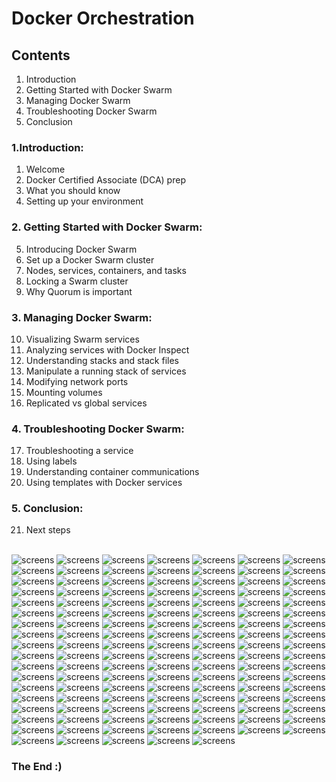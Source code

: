 # Docker Orchestration

## Contents
1. Introduction
2. Getting Started with Docker Swarm
3. Managing Docker Swarm
4. Troubleshooting Docker Swarm
5. Conclusion

### 1.Introduction:
01. Welcome
02. Docker Certified Associate (DCA) prep
03. What you should know
04. Setting up your environment

### 2. Getting Started with Docker Swarm:
05. Introducing Docker Swarm
06. Set up a Docker Swarm cluster
07. Nodes, services, containers, and tasks
08. Locking a Swarm cluster
09. Why Quorum is important

### 3. Managing Docker Swarm:
10. Visualizing Swarm services
11. Analyzing services with Docker Inspect
12. Understanding stacks and stack files
13. Manipulate a running stack of services
14. Modifying network ports
15. Mounting volumes
16. Replicated vs global services

### 4. Troubleshooting Docker Swarm:
17. Troubleshooting a service
18. Using labels
19. Understanding container communications
20. Using templates with Docker services

### 5. Conclusion:
21. Next steps

<br>

<img src="./screens/DockerOrch-00002.jpg" alt="screens" />
<img src="./screens/DockerOrch-00003.jpg" alt="screens" />
<img src="./screens/DockerOrch-00004.jpg" alt="screens" />
<img src="./screens/DockerOrch-00005.jpg" alt="screens" />
<img src="./screens/DockerOrch-00006.jpg" alt="screens" />
<img src="./screens/DockerOrch-00007.jpg" alt="screens" />
<img src="./screens/DockerOrch-00008.jpg" alt="screens" />
<img src="./screens/DockerOrch-00009.jpg" alt="screens" />
<img src="./screens/DockerOrch-00010.jpg" alt="screens" />
<img src="./screens/DockerOrch-00011.jpg" alt="screens" />
<img src="./screens/DockerOrch-00012.jpg" alt="screens" />
<img src="./screens/DockerOrch-00013.jpg" alt="screens" />
<img src="./screens/DockerOrch-00014.jpg" alt="screens" />
<img src="./screens/DockerOrch-00015.jpg" alt="screens" />
<img src="./screens/DockerOrch-00016.jpg" alt="screens" />
<img src="./screens/DockerOrch-00017.jpg" alt="screens" />
<img src="./screens/DockerOrch-00018.jpg" alt="screens" />
<img src="./screens/DockerOrch-00019.jpg" alt="screens" />
<img src="./screens/DockerOrch-00020.jpg" alt="screens" />
<img src="./screens/DockerOrch-00021.jpg" alt="screens" />
<img src="./screens/DockerOrch-00022.jpg" alt="screens" />
<img src="./screens/DockerOrch-00023.jpg" alt="screens" />
<img src="./screens/DockerOrch-00024.jpg" alt="screens" />
<img src="./screens/DockerOrch-00025.jpg" alt="screens" />
<img src="./screens/DockerOrch-00026.jpg" alt="screens" />
<img src="./screens/DockerOrch-00027.jpg" alt="screens" />
<img src="./screens/DockerOrch-00028.jpg" alt="screens" />
<img src="./screens/DockerOrch-00029.jpg" alt="screens" />
<img src="./screens/DockerOrch-00030.jpg" alt="screens" />
<img src="./screens/DockerOrch-00031.jpg" alt="screens" />
<img src="./screens/DockerOrch-00032.jpg" alt="screens" />
<img src="./screens/DockerOrch-00033.jpg" alt="screens" />
<img src="./screens/DockerOrch-00034.jpg" alt="screens" />
<img src="./screens/DockerOrch-00035.jpg" alt="screens" />
<img src="./screens/DockerOrch-00036.jpg" alt="screens" />
<img src="./screens/DockerOrch-00037.jpg" alt="screens" />
<img src="./screens/DockerOrch-00038.jpg" alt="screens" />
<img src="./screens/DockerOrch-00039.jpg" alt="screens" />
<img src="./screens/DockerOrch-00040.jpg" alt="screens" />
<img src="./screens/DockerOrch-00041.jpg" alt="screens" />
<img src="./screens/DockerOrch-00042.jpg" alt="screens" />
<img src="./screens/DockerOrch-00043.jpg" alt="screens" />
<img src="./screens/DockerOrch-00044.jpg" alt="screens" />
<img src="./screens/DockerOrch-00045.jpg" alt="screens" />
<img src="./screens/DockerOrch-00046.jpg" alt="screens" />
<img src="./screens/DockerOrch-00047.jpg" alt="screens" />
<img src="./screens/DockerOrch-00048.jpg" alt="screens" />
<img src="./screens/DockerOrch-00049.jpg" alt="screens" />
<img src="./screens/DockerOrch-00050.jpg" alt="screens" />
<img src="./screens/DockerOrch-00051.jpg" alt="screens" />
<img src="./screens/DockerOrch-00052.jpg" alt="screens" />
<img src="./screens/DockerOrch-00053.jpg" alt="screens" />
<img src="./screens/DockerOrch-00054.jpg" alt="screens" />
<img src="./screens/DockerOrch-00055.jpg" alt="screens" />
<img src="./screens/DockerOrch-00056.jpg" alt="screens" />
<img src="./screens/DockerOrch-00057.jpg" alt="screens" />
<img src="./screens/DockerOrch-00058.jpg" alt="screens" />
<img src="./screens/DockerOrch-00059.jpg" alt="screens" />
<img src="./screens/DockerOrch-00060.jpg" alt="screens" />
<img src="./screens/DockerOrch-00061.jpg" alt="screens" />
<img src="./screens/DockerOrch-00062.jpg" alt="screens" />
<img src="./screens/DockerOrch-00063.jpg" alt="screens" />
<img src="./screens/DockerOrch-00064.jpg" alt="screens" />
<img src="./screens/DockerOrch-00065.jpg" alt="screens" />
<img src="./screens/DockerOrch-00066.jpg" alt="screens" />
<img src="./screens/DockerOrch-00067.jpg" alt="screens" />
<img src="./screens/DockerOrch-00068.jpg" alt="screens" />
<img src="./screens/DockerOrch-00069.jpg" alt="screens" />
<img src="./screens/DockerOrch-00070.jpg" alt="screens" />
<img src="./screens/DockerOrch-00072.jpg" alt="screens" />
<img src="./screens/DockerOrch-00073.jpg" alt="screens" />
<img src="./screens/DockerOrch-00074.jpg" alt="screens" />
<img src="./screens/DockerOrch-00075.jpg" alt="screens" />
<img src="./screens/DockerOrch-00076.jpg" alt="screens" />
<img src="./screens/DockerOrch-00077.jpg" alt="screens" />
<img src="./screens/DockerOrch-00078.jpg" alt="screens" />
<img src="./screens/DockerOrch-00079.jpg" alt="screens" />
<img src="./screens/DockerOrch-00080.jpg" alt="screens" />
<img src="./screens/DockerOrch-00081.jpg" alt="screens" />
<img src="./screens/DockerOrch-00082.jpg" alt="screens" />
<img src="./screens/DockerOrch-00083.jpg" alt="screens" />
<img src="./screens/DockerOrch-00084.jpg" alt="screens" />
<img src="./screens/DockerOrch-00085.jpg" alt="screens" />
<img src="./screens/DockerOrch-00086.jpg" alt="screens" />
<img src="./screens/DockerOrch-00087.jpg" alt="screens" />
<img src="./screens/DockerOrch-00088.jpg" alt="screens" />
<img src="./screens/DockerOrch-00089.jpg" alt="screens" />
<img src="./screens/DockerOrch-00090.jpg" alt="screens" />
<img src="./screens/DockerOrch-00091.jpg" alt="screens" />
<img src="./screens/DockerOrch-00092.jpg" alt="screens" />
<img src="./screens/DockerOrch-00093.jpg" alt="screens" />
<img src="./screens/DockerOrch-00094.jpg" alt="screens" />
<img src="./screens/DockerOrch-00095.jpg" alt="screens" />
<img src="./screens/DockerOrch-00096.jpg" alt="screens" />
<img src="./screens/DockerOrch-00097.jpg" alt="screens" />
<img src="./screens/DockerOrch-00098.jpg" alt="screens" />
<img src="./screens/DockerOrch-00099.jpg" alt="screens" />
<img src="./screens/DockerOrch-00100.jpg" alt="screens" />
<img src="./screens/DockerOrch-00101.jpg" alt="screens" />
<img src="./screens/DockerOrch-00102.jpg" alt="screens" />
<img src="./screens/DockerOrch-00103.jpg" alt="screens" />
<img src="./screens/DockerOrch-00104.jpg" alt="screens" />
<img src="./screens/DockerOrch-00105.jpg" alt="screens" />
<img src="./screens/DockerOrch-00106.jpg" alt="screens" />
<img src="./screens/DockerOrch-00107.jpg" alt="screens" />
<img src="./screens/DockerOrch-00108.jpg" alt="screens" />
<img src="./screens/DockerOrch-00109.jpg" alt="screens" />
<img src="./screens/DockerOrch-00110.jpg" alt="screens" />
<img src="./screens/DockerOrch-00111.jpg" alt="screens" />
<img src="./screens/DockerOrch-00112.jpg" alt="screens" />
<img src="./screens/DockerOrch-00113.jpg" alt="screens" />
<img src="./screens/DockerOrch-00114.jpg" alt="screens" />
<img src="./screens/DockerOrch-00115.jpg" alt="screens" />
<img src="./screens/DockerOrch-00116.jpg" alt="screens" />
<img src="./screens/DockerOrch-00117.jpg" alt="screens" />
<img src="./screens/DockerOrch-00118.jpg" alt="screens" />
<img src="./screens/DockerOrch-00119.jpg" alt="screens" />
<img src="./screens/DockerOrch-00120.jpg" alt="screens" />
<img src="./screens/DockerOrch-00121.jpg" alt="screens" />
<img src="./screens/DockerOrch-00122.jpg" alt="screens" />
<img src="./screens/DockerOrch-00123.jpg" alt="screens" />
<img src="./screens/DockerOrch-00124.jpg" alt="screens" />
<img src="./screens/DockerOrch-00125.jpg" alt="screens" />
<img src="./screens/DockerOrch-00126.jpg" alt="screens" />

<br>

### The End :)